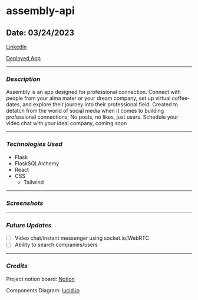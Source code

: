 # **assembly-api**
## **Date**: 03/24/2023
[LinkedIn](https://www.linkedin.com/in/frederickcaione)

[Deployed App](https://assembly-react.netlify.app/)
***
### ***Description***
Assembly is an app designed for professional connection. Connect with people from your alma mater or your dream company, set up virtual coffee-dates, and explore their journey into their professional field. Created to detatch from the world of social media when it comes to building professional connections; No posts, no likes, just users. Schedule your video chat with your ideal company, coming soon

***

### ***Technologies Used***
* Flask
* FlaskSQLAlchemy
* React
* CSS
    * Tailwind

***

### ***Screenshots***

***

### ***Future Updates***
* [ ] Video chat/instant messenger using socket.io/WebRTC
* [ ] Ability to search companies/users

***

### ***Credits***

Project notion board: [Notion](https://chalk-salute-242.notion.site/c5b52023a6da419d9f55179a433799f1?v=e72d9204238d4a3c8c2ce620e423a695)

Components Diagram: [lucid.io](https://lucid.app/documents/view/ddbcb159-157b-48f7-8576-deb2c4eae240)
